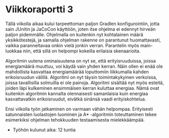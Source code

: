 # Viikkoraportti 3

Tällä viikolla aikaa kului tarpeettoman paljon Gradlen konfigurointiin, jotta sain JUnitin ja JaCoCon käyttöön, joten itse ohjelma ei edennyt hirveän paljon pidemmälle. Ohjelmalla on kuitenkin nyt kohtalainen määrä yksikkötestejä, ja samalla ohjelman rakenne on parantunut huomattavasti, vaikka paranneltavaa onkin vielä jonkin verran. Parantelin myös main-luokkaa niin, että sillä on helpompi kokeilla erilaisia skenaarioita.

Algoritmin uutena ominaisuutena on nyt se, että erityisruuduissa, joissa energiamäärä muuttuu, voi käydä vain yhden kerran. Näin ollen ei enää ole mahdollista kasvattaa energiamäärää loputtomiin liikkumalla kahden erikoisruudun välillä. Algoritmi on nyt täysin toimintakykyinen verkoissa, joissa tavallisilla solmuilla ei ole painoja. Algoritmi sisältää nyt myös esteitä, joiden läpi kulkeminen ensimmäisen kerran kuluttaa energiaa. Nämä ovat kuitenkin algoritmin kannalta olennaisesti samanlaisia kuin energiaa kasvattavatkin erikoisruudut, eivätkä sinänsä vaadi erityiskohtelua.

Ensi viikolla työn jatkaminen on varmaan vähän helpompaa. Erityisesti satunnaisten luolastojen luominen ja A* -algoritmin toteuttaminen tekee esimerkiksi ohjelman tehokkuuden testaamisesta mielekkäämpää.

* Työhön kulunut aika: 12 tuntia